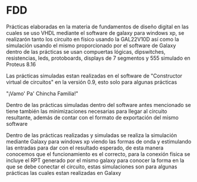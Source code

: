 # FDD
 Prácticas elaboradas en la materia de fundamentos de diseño digital en las cuales se uso VHDL mediante el software de galaxy para windows xp, se realizarón tanto los circuito en físico usando la GAL22V10D así como la simulación usando el mismo proporcionado por el software de Galaxy dentro de las prácticas se usan compuertas lógicas, dipswitches, resistencias, leds, protoboards, displays de 7 segmentos y 555 simulado en Proteus 8.16

Las prácticas simuladas estan realizadas en el software de "Constructor virtual de circuitos" en la versión 0.9, esto solo para algunas prácticas 

"¡Vamo' Pa' Chincha Familia!"

Dentro de las prácticas simuladas dentro del software antes mencionado se tiene también las minimizaciones necesarias para llegar al circuito resultante, además de contar
con el formato de exportación del mismo software

Dentro de las prácticas realizadas y simuladas se realiza la simulación mediante Galaxy para windows xp viendo las formas de onda y estimulando las entradas para dar con
el resultado esperado, de esta manera conocemos que el funcionamiento es el correcto, para la conexión física se incluye el RPT generado por el mismo galaxy para conocer
la forma en la que se debe conectar el circuito, estas simulaciones son para algunas prácticas las cuales estan realizadas en Galaxy
